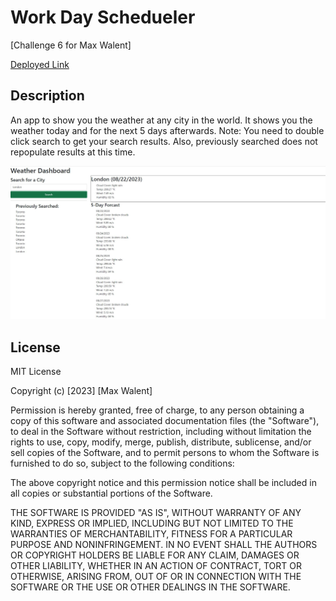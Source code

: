 # Work Day Schedueler

[Challenge 6 for Max Walent]

<a href='https://r3gal0.github.io/Weather-Dashboard/'>Deployed Link</a>

## Description

An app to show you the weather at any city in the world. It shows you the weather today and for the next 5 days afterwards. Note: You need to double click search to get your search results. Also, previously searched does not repopulate results at this time.

<img src='./assets/images/img1.JPG' alt='Image of the website'/>

## License

MIT License

Copyright (c) [2023] [Max Walent]

Permission is hereby granted, free of charge, to any person obtaining a copy
of this software and associated documentation files (the "Software"), to deal
in the Software without restriction, including without limitation the rights
to use, copy, modify, merge, publish, distribute, sublicense, and/or sell
copies of the Software, and to permit persons to whom the Software is
furnished to do so, subject to the following conditions:

The above copyright notice and this permission notice shall be included in all
copies or substantial portions of the Software.

THE SOFTWARE IS PROVIDED "AS IS", WITHOUT WARRANTY OF ANY KIND, EXPRESS OR
IMPLIED, INCLUDING BUT NOT LIMITED TO THE WARRANTIES OF MERCHANTABILITY,
FITNESS FOR A PARTICULAR PURPOSE AND NONINFRINGEMENT. IN NO EVENT SHALL THE
AUTHORS OR COPYRIGHT HOLDERS BE LIABLE FOR ANY CLAIM, DAMAGES OR OTHER
LIABILITY, WHETHER IN AN ACTION OF CONTRACT, TORT OR OTHERWISE, ARISING FROM,
OUT OF OR IN CONNECTION WITH THE SOFTWARE OR THE USE OR OTHER DEALINGS IN THE
SOFTWARE.
